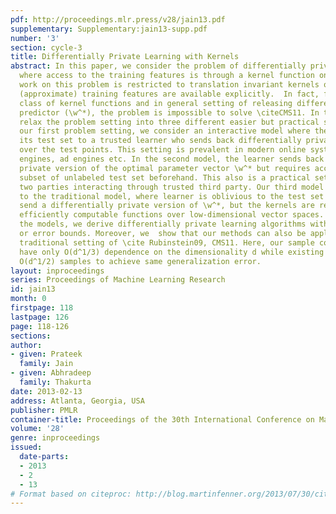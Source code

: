 ```yaml
---
pdf: http://proceedings.mlr.press/v28/jain13.pdf
supplementary: Supplementary:jain13-supp.pdf
number: '3'
section: cycle-3
title: Differentially Private Learning with Kernels
abstract: In this paper, we consider the problem of differentially private learning
  where access to the training features is through a kernel function only. Existing
  work on this problem is restricted to translation invariant kernels only, where
  (approximate) training features are available explicitly.  In fact, for general
  class of kernel functions and in general setting of releasing different private
  predictor (\w^*), the problem is impossible to solve \citeCMS11. In this work, we
  relax the problem setting into three different easier but practical settings. In
  our first problem setting, we consider an interactive model where the user sends
  its test set to a trusted learner who sends back differentially private predictions
  over the test points. This setting is prevalent in modern online systems like search
  engines, ad engines etc. In the second model, the learner sends back a differentially
  private version of the optimal parameter vector \w^* but requires access to a small
  subset of unlabeled test set beforehand. This also is a practical setting that involves
  two parties interacting through trusted third party. Our third model is similar
  to the traditional model, where learner is oblivious to the test set and needs to
  send a differentially private version of \w^*, but the kernels are restricted to
  efficiently computable functions over low-dimensional vector spaces. For each of
  the models, we derive differentially private learning algorithms with provable “utlity”
  or error bounds. Moreover, we  show that our methods can also be applied to the
  traditional setting of \cite Rubinstein09, CMS11. Here, our sample complexity bounds
  have only O(d^1/3) dependence on the dimensionality d while existing methods require
  O(d^1/2) samples to achieve same generalization error.
layout: inproceedings
series: Proceedings of Machine Learning Research
id: jain13
month: 0
firstpage: 118
lastpage: 126
page: 118-126
sections: 
author:
- given: Prateek
  family: Jain
- given: Abhradeep
  family: Thakurta
date: 2013-02-13
address: Atlanta, Georgia, USA
publisher: PMLR
container-title: Proceedings of the 30th International Conference on Machine Learning
volume: '28'
genre: inproceedings
issued:
  date-parts:
  - 2013
  - 2
  - 13
# Format based on citeproc: http://blog.martinfenner.org/2013/07/30/citeproc-yaml-for-bibliographies/
---
```

